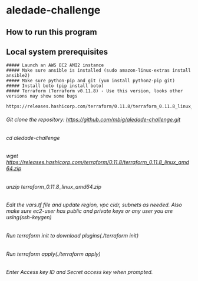 # aledade-challenge

## How to run this program

## Local system prerequisites  

    ##### Launch an AWS EC2 AMI2 instance
    ##### Make sure ansible is installed (sudo amazon-linux-extras install ansible2)  
    ##### Make sure python-pip and git (yum install python2-pip git)
    ##### Install boto (pip install boto)
    ##### Terraform (Terraform v0.11.8) - Use this version, looks other versions may show some bugs
          https://releases.hashicorp.com/terraform/0.11.8/terraform_0.11.8_linux_amd64.zip
    

###### Git clone the repository: https://github.com/mbig/aledade-challenge.git
###### cd aledade-challenge
###### wget https://releases.hashicorp.com/terraform/0.11.8/terraform_0.11.8_linux_amd64.zip
###### unzip terraform_0.11.8_linux_amd64.zip
###### Edit the vars.tf file and update region, vpc cidr, subnets as needed. Also make sure ec2-user has public and private keys or any user you are using(ssh-keygen)

###### Run terraform init to download plugins(./terraform init)
###### Run terraform apply(./terraform apply)
###### Enter Access key ID and Secret access key when prompted.


